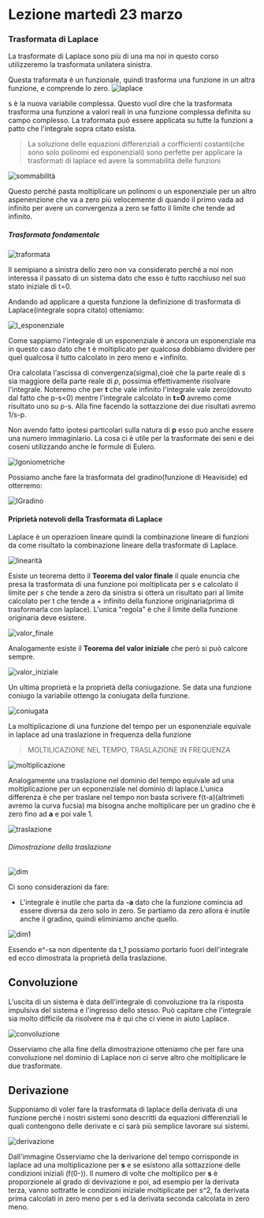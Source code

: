 # Lezione martedì 23 marzo

### Trasformata di Laplace

La trasformate di Laplace sono più di una ma noi in questo corso utilizzeremo la trasformata unilatera sinistra.

Questa traformata è un funzionale, quindi trasforma una funzione in un altra funzione, e comprende lo zero.
![laplace](img1.png)

s è la nuova variabile complessa. Questo vuol dire che la trasformata trasforma una funzione a valori reali in una funzione complessa definita su campo complesso. La traformata può essere applicata su tutte la funzioni a patto che l'integrale sopra citato esista.

>La soluzione delle equazioni differenziali a corfficienti costanti(che sono solo polinomi ed esponenziali) sono perfette per applicare la trasformati di laplace ed avere la sommabilità delle funzioni

![sommabilità](img2.png)

Questo perché pasta moltiplicare un polinomi o un esponenziale per un altro aspenenzione che va a zero più velocemente di quando il primo vada ad infinito per avere un convergenza a zero se fatto il limite che tende ad infinito.

##### Trasformata fondamentale

![traformata](img3.png)

Il semipiano a sinistra dello zero non va considerato perché a noi non interessa il passato di un sistema dato che esso è tutto racchiuso nel suo stato iniziale di t=0.

Andando ad applicare a questa funzione la definizione di trasformata di Laplace(integrale sopra citato) otteniamo:

![l_esponenziale](img4.png)

Come sappiamo l'integrale di un esponenziale è ancora un esponenziale ma in questo caso dato  che t è moltiplicato per qualcosa dobbiamo dividere per quel qualcosa il tutto calcolato in zero meno e +infinito.

Ora calcolata l'ascissa di convergenza(sigma),cioè che la parte reale di _s_ sia maggiore della parte reale di _p_, possimia effettivamente risolvare l'integrale.
Noteremo che per **t** che vale infinito l'integrale vale zero(dovuto dal fatto che p-s<0) mentre l'integrale calcolato in **t=0** avremo come risultato uno su p-s. Alla fine facendo la sottazzione dei due risultati avremo 1/s-p.

Non avendo fatto ipotesi particolari sulla natura di **p** esso può anche essere una numero immaginiario. La cosa ci è utile per la trasformate dei seni e dei coseni utilizzando anche le formule di Eulero.

![lgoniometriche](img5.png)

Possiamo anche fare la trasformata del gradino(funzione di Heaviside) ed otterremo:

![lGradino](img6.png)

#### Priprietà notevoli della Trasformata di Laplace

Laplace è un operazioen lineare quindi la combinazione lineare di funzioni da come risultato la combinazione lineare della trasformate di Laplace.

![linearità](img7.png)


Esiste un teorema detto il **Teorema del valor finale** il quale enuncia che presa la trasformata di una funzione poi moltiplicata per *s* e calcolato il limite per *s* che tende a zero da sinistra si otterà un risultato pari al limite calcolato per t che tende a + infinito della funzione originaria(prima di trasformarla con laplace). L'unica "regola" è che il limite della funzione originaria deve esistere.

![valor_finale](img8.png)

Analogamente esiste il **Teorema del valor iniziale** che però si può calcore sempre.

![valor_iniziale](img9.png)

Un ultima proprietà e la proprietà della coniugazione. Se data una funzione coniugo la variabile ottengo la coniugata della funzione.

![coniugata](img10.png)

La moltiplicazione di una funzione del tempo per un esponenziale equivale in laplace ad una traslazione in frequenza della funzione
>MOLTILICAZIONE NEL TEMPO, TRASLAZIONE IN FREQUENZA

![moltiplicazione](exf.png)

Analogamente una traslazione nel dominio del tempo equivale ad una moltiplicazione per un ecponenziale nel dominio di laplace.L'unica differenza è che per traslare nel tempo non basta scrivere f(t-a)(altrimeti avremo la curva fucsia) ma bisogna anche moltiplicare per un gradino che è zero fino ad **a** e poi vale 1.

![traslazione](img11.png)

###### Dimostrazione della traslazione

![dim](img12.png)

Ci sono considerazioni da fare:
-  L'integrale è inutile che parta da **-a** dato che la funzione comincia ad essere diversa da zero solo in zero. Se partiamo da zero allora è inutile anche il gradino, quindi eliminiamo anche quello.

![dim1](img13.png)

Essendo e^-sa non dipentente da t_1 possiamo portarlo fuori dell'integrale ed ecco dimostrata la proprietà della traslazione.

## Convoluzione

L'uscita di un sistema è data dell'integrale di convoluzione tra la risposta impulsiva del sistema e l'ingresso dello stesso. Può capitare che l'integrale sia molto difficile da risolvere ma è qui che ci viene in aiuto Laplace.

![convoluzione](img14.png)

Osserviamo che alla fine della dimostrazione otteniamo che per fare una convoluzione nel dominio di Laplace non ci serve altro che moltiplicare le due trasformate.

## Derivazione
Supponiamo di voler fare la trasformata di laplace della derivata di una funzione perché i nostri sistemi sono descritti da equazioni differenziali le quali contengono delle derivate e ci sarà più semplice lavorare sui sistemi.

![derivazione](img15.png)

Dall'immagine Osserviamo che la derivarione del tempo corrisponde in laplace ad una moltiplicazione per **s** e se esistono alla sottazzione delle condizioni iniziali (f(0-)). Il numero di volte che moltiplico per **s** è proporzionele al grado di devivazione e poi, ad esempio per la derivata terza, vanno sottratte le condizioni iniziale moltiplicate per s^2, fa derivata prima calcolati in zero meno per s ed la derivata seconda calcolata in zero meno.
